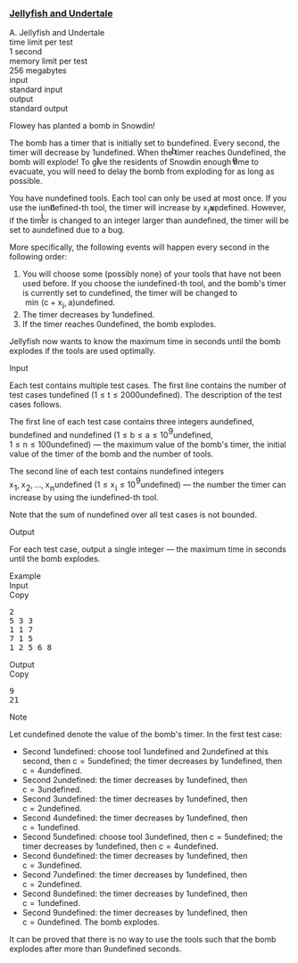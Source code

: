 <h3><a href="https://codeforces.com/contest/1875/problem/A" target="_blank" rel="noopener noreferrer">Jellyfish and Undertale</a></h3>
<div class="header"><div class="title">A. Jellyfish and Undertale</div><div class="time-limit"><div class="property-title">time limit per test</div>1 second</div><div class="memory-limit"><div class="property-title">memory limit per test</div>256 megabytes</div><div class="input-file input-standard"><div class="property-title">input</div>standard input</div><div class="output-file output-standard"><div class="property-title">output</div>standard output</div></div><div><p>Flowey has planted a bomb in Snowdin!</p><p>The bomb has a timer that is initially set to <span class="MathJax_Preview" style="color: inherit;"><span class="MJXp-math" id="MJXp-Span-1"><span class="MJXp-mi MJXp-italic" id="MJXp-Span-2">b</span></span></span><span class="MathJax MathJax_Processed" id="MathJax-Element-1-Frame" tabindex="0" style=""><nobr><span class="math" id="MathJax-Span-1"><span style="display: inline-block; position: relative; width: 0em; height: 0px; font-size: 122%;"><span style="position: absolute;"><span class="mrow" id="MathJax-Span-2"><span class="mi" id="MathJax-Span-3" style="font-family: MathJax_Math-italic;">b</span></span></span></span></span></nobr></span>undefined. Every second, the timer will decrease by <span class="MathJax_Preview" style="color: inherit;"><span class="MJXp-math" id="MJXp-Span-3"><span class="MJXp-mn" id="MJXp-Span-4">1</span></span></span><span class="MathJax MathJax_Processed" id="MathJax-Element-2-Frame" tabindex="0" style=""><nobr><span class="math" id="MathJax-Span-4"><span style="display: inline-block; position: relative; width: 0em; height: 0px; font-size: 122%;"><span style="position: absolute;"><span class="mrow" id="MathJax-Span-5"><span class="mn" id="MathJax-Span-6" style="font-family: MathJax_Main;">1</span></span></span></span></span></nobr></span>undefined. When the timer reaches <span class="MathJax_Preview" style="color: inherit;"><span class="MJXp-math" id="MJXp-Span-5"><span class="MJXp-mn" id="MJXp-Span-6">0</span></span></span><span class="MathJax MathJax_Processed" id="MathJax-Element-3-Frame" tabindex="0" style=""><nobr><span class="math" id="MathJax-Span-7"><span style="display: inline-block; position: relative; width: 0em; height: 0px; font-size: 122%;"><span style="position: absolute;"><span class="mrow" id="MathJax-Span-8"><span class="mn" id="MathJax-Span-9" style="font-family: MathJax_Main;">0</span></span></span></span></span></nobr></span>undefined, the bomb will explode! To give the residents of Snowdin enough time to evacuate, you will need to delay the bomb from exploding for as long as possible.</p><p>You have <span class="MathJax_Preview" style="color: inherit;"><span class="MJXp-math" id="MJXp-Span-7"><span class="MJXp-mi MJXp-italic" id="MJXp-Span-8">n</span></span></span><span class="MathJax MathJax_Processed" id="MathJax-Element-4-Frame" tabindex="0" style=""><nobr><span class="math" id="MathJax-Span-10"><span style="display: inline-block; position: relative; width: 0em; height: 0px; font-size: 122%;"><span style="position: absolute;"><span class="mrow" id="MathJax-Span-11"><span class="mi" id="MathJax-Span-12" style="font-family: MathJax_Math-italic;">n</span></span></span></span></span></nobr></span>undefined tools. Each tool can only be used <span class="tex-font-style-bf">at most</span> once. If you use the <span class="MathJax_Preview" style="color: inherit;"><span class="MJXp-math" id="MJXp-Span-9"><span class="MJXp-mi MJXp-italic" id="MJXp-Span-10">i</span></span></span><span class="MathJax MathJax_Processed" id="MathJax-Element-5-Frame" tabindex="0" style=""><nobr><span class="math" id="MathJax-Span-13"><span style="display: inline-block; position: relative; width: 0em; height: 0px; font-size: 122%;"><span style="position: absolute;"><span class="mrow" id="MathJax-Span-14"><span class="mi" id="MathJax-Span-15" style="font-family: MathJax_Math-italic;">i</span></span></span></span></span></nobr></span>undefined-th tool, the timer will increase by <span class="MathJax_Preview" style="color: inherit;"><span class="MJXp-math" id="MJXp-Span-11"><span class="MJXp-msubsup" id="MJXp-Span-12"><span class="MJXp-mi MJXp-italic" id="MJXp-Span-13" style="margin-right: 0.05em;">x</span><span class="MJXp-mi MJXp-italic MJXp-script" id="MJXp-Span-14" style="vertical-align: -0.4em;">i</span></span></span></span><span class="MathJax MathJax_Processed" id="MathJax-Element-6-Frame" tabindex="0" style=""><nobr><span class="math" id="MathJax-Span-16"><span style="display: inline-block; position: relative; width: 0em; height: 0px; font-size: 122%;"><span style="position: absolute;"><span class="mrow" id="MathJax-Span-17"><span class="msubsup" id="MathJax-Span-18"><span style="display: inline-block; position: relative; width: 0.881em; height: 0px;"><span style="position: absolute; clip: rect(3.34em, 1000.53em, 4.16em, -999.997em); top: -3.978em; left: 0em;"><span class="mi" id="MathJax-Span-19" style="font-family: MathJax_Math-italic;">x</span><span style="display: inline-block; width: 0px; height: 3.984em;"></span></span><span style="position: absolute; top: -3.803em; left: 0.588em;"><span class="mi" id="MathJax-Span-20" style="font-size: 70.7%; font-family: MathJax_Math-italic;">i</span><span style="display: inline-block; width: 0px; height: 3.984em;"></span></span></span></span></span></span></span></span></nobr></span>undefined. However, if the timer is changed to an integer larger than <span class="MathJax_Preview" style="color: inherit;"><span class="MJXp-math" id="MJXp-Span-15"><span class="MJXp-mi MJXp-italic" id="MJXp-Span-16">a</span></span></span><span class="MathJax MathJax_Processing" id="MathJax-Element-7-Frame" tabindex="0"></span>undefined, the timer will be set to <span class="MathJax_Preview" style="color: inherit;"><span class="MJXp-math" id="MJXp-Span-17"><span class="MJXp-mi MJXp-italic" id="MJXp-Span-18">a</span></span></span><span class="MathJax MathJax_Processing" id="MathJax-Element-8-Frame" tabindex="0"></span>undefined due to a bug.</p><p>More specifically, the following events will happen every second in the following order:</p><ol> <li> You will choose some (possibly none) of your tools that have not been used before. If you choose the <span class="MathJax_Preview" style="color: inherit;"><span class="MJXp-math" id="MJXp-Span-19"><span class="MJXp-mi MJXp-italic" id="MJXp-Span-20">i</span></span></span><span class="MathJax MathJax_Processing" id="MathJax-Element-9-Frame" tabindex="0"></span>undefined-th tool, and the bomb's timer is currently set to <span class="MathJax_Preview" style="color: inherit;"><span class="MJXp-math" id="MJXp-Span-21"><span class="MJXp-mi MJXp-italic" id="MJXp-Span-22">c</span></span></span><span class="MathJax MathJax_Processing" id="MathJax-Element-10-Frame" tabindex="0"></span>undefined, the timer will be changed to <span class="MathJax_Preview" style="color: inherit;"><span class="MJXp-math" id="MJXp-Span-25"><span class="MJXp-mo" id="MJXp-Span-26" style="margin-left: 0.333em; margin-right: 0.333em;">min</span><span class="MJXp-mo" id="MJXp-Span-27" style="margin-left: 0em; margin-right: 0em;">(</span><span class="MJXp-mi MJXp-italic" id="MJXp-Span-28">c</span><span class="MJXp-mo" id="MJXp-Span-29" style="margin-left: 0.267em; margin-right: 0.267em;">+</span><span class="MJXp-msubsup" id="MJXp-Span-30"><span class="MJXp-mi MJXp-italic" id="MJXp-Span-31" style="margin-right: 0.05em;">x</span><span class="MJXp-mi MJXp-italic MJXp-script" id="MJXp-Span-32" style="vertical-align: -0.4em;">i</span></span><span class="MJXp-mo" id="MJXp-Span-33" style="margin-left: 0em; margin-right: 0.222em;">,</span><span class="MJXp-mi MJXp-italic" id="MJXp-Span-34">a</span><span class="MJXp-mo" id="MJXp-Span-35" style="margin-left: 0em; margin-right: 0em;">)</span></span></span><span class="MathJax MathJax_Processing" id="MathJax-Element-11-Frame" tabindex="0"></span>undefined. </li><li> The timer decreases by <span class="MathJax_Preview" style="color: inherit;"><span class="MJXp-math" id="MJXp-Span-36"><span class="MJXp-mn" id="MJXp-Span-37">1</span></span></span><span class="MathJax MathJax_Processing" id="MathJax-Element-12-Frame" tabindex="0"></span>undefined. </li><li> If the timer reaches <span class="MathJax_Preview" style="color: inherit;"><span class="MJXp-math" id="MJXp-Span-38"><span class="MJXp-mn" id="MJXp-Span-39">0</span></span></span><span class="MathJax MathJax_Processing" id="MathJax-Element-13-Frame" tabindex="0"></span>undefined, the bomb explodes. </li></ol><p>Jellyfish now wants to know the maximum time in seconds until the bomb explodes if the tools are used optimally.</p></div><div class="input-specification"><div class="section-title">Input</div><p>Each test contains multiple test cases. The first line contains the number of test cases <span class="MathJax_Preview" style="color: inherit;"><span class="MJXp-math" id="MJXp-Span-40"><span class="MJXp-mi MJXp-italic" id="MJXp-Span-41">t</span></span></span><span class="MathJax MathJax_Processing" id="MathJax-Element-14-Frame" tabindex="0"></span>undefined (<span class="MathJax_Preview" style="color: inherit;"><span class="MJXp-math" id="MJXp-Span-42"><span class="MJXp-mn" id="MJXp-Span-43">1</span><span class="MJXp-mo" id="MJXp-Span-44" style="margin-left: 0.333em; margin-right: 0.333em;">≤</span><span class="MJXp-mi MJXp-italic" id="MJXp-Span-45">t</span><span class="MJXp-mo" id="MJXp-Span-46" style="margin-left: 0.333em; margin-right: 0.333em;">≤</span><span class="MJXp-mn" id="MJXp-Span-47">2000</span></span></span><span class="MathJax MathJax_Processing" id="MathJax-Element-15-Frame" tabindex="0"></span>undefined). The description of the test cases follows.</p><p>The first line of each test case contains three integers <span class="MathJax_Preview" style="color: inherit;"><span class="MJXp-math" id="MJXp-Span-48"><span class="MJXp-mi MJXp-italic" id="MJXp-Span-49">a</span></span></span><span class="MathJax MathJax_Processing" id="MathJax-Element-16-Frame" tabindex="0"></span>undefined, <span class="MathJax_Preview" style="color: inherit;"><span class="MJXp-math" id="MJXp-Span-50"><span class="MJXp-mi MJXp-italic" id="MJXp-Span-51">b</span></span></span><span class="MathJax MathJax_Processing" id="MathJax-Element-17-Frame" tabindex="0"></span>undefined and <span class="MathJax_Preview" style="color: inherit;"><span class="MJXp-math" id="MJXp-Span-52"><span class="MJXp-mi MJXp-italic" id="MJXp-Span-53">n</span></span></span><span class="MathJax MathJax_Processing" id="MathJax-Element-18-Frame" tabindex="0"></span>undefined (<span class="MathJax_Preview" style="color: inherit;"><span class="MJXp-math" id="MJXp-Span-54"><span class="MJXp-mn" id="MJXp-Span-55">1</span><span class="MJXp-mo" id="MJXp-Span-56" style="margin-left: 0.333em; margin-right: 0.333em;">≤</span><span class="MJXp-mi MJXp-italic" id="MJXp-Span-57">b</span><span class="MJXp-mo" id="MJXp-Span-58" style="margin-left: 0.333em; margin-right: 0.333em;">≤</span><span class="MJXp-mi MJXp-italic" id="MJXp-Span-59">a</span><span class="MJXp-mo" id="MJXp-Span-60" style="margin-left: 0.333em; margin-right: 0.333em;">≤</span><span class="MJXp-msubsup" id="MJXp-Span-61"><span class="MJXp-mn" id="MJXp-Span-62" style="margin-right: 0.05em;">10</span><span class="MJXp-mn MJXp-script" id="MJXp-Span-63" style="vertical-align: 0.5em;">9</span></span></span></span><span class="MathJax MathJax_Processing" id="MathJax-Element-19-Frame" tabindex="0"></span>undefined, <span class="MathJax_Preview" style="color: inherit;"><span class="MJXp-math" id="MJXp-Span-64"><span class="MJXp-mn" id="MJXp-Span-65">1</span><span class="MJXp-mo" id="MJXp-Span-66" style="margin-left: 0.333em; margin-right: 0.333em;">≤</span><span class="MJXp-mi MJXp-italic" id="MJXp-Span-67">n</span><span class="MJXp-mo" id="MJXp-Span-68" style="margin-left: 0.333em; margin-right: 0.333em;">≤</span><span class="MJXp-mn" id="MJXp-Span-69">100</span></span></span><span class="MathJax MathJax_Processing" id="MathJax-Element-20-Frame" tabindex="0"></span>undefined)&nbsp;— the maximum value of the bomb's timer, the initial value of the timer of the bomb and the number of tools.</p><p>The second line of each test contains <span class="MathJax_Preview" style="color: inherit;"><span class="MJXp-math" id="MJXp-Span-70"><span class="MJXp-mi MJXp-italic" id="MJXp-Span-71">n</span></span></span><span class="MathJax MathJax_Processing" id="MathJax-Element-21-Frame" tabindex="0"></span>undefined integers <span class="MathJax_Preview" style="color: inherit;"><span class="MJXp-math" id="MJXp-Span-72"><span class="MJXp-msubsup" id="MJXp-Span-73"><span class="MJXp-mi MJXp-italic" id="MJXp-Span-74" style="margin-right: 0.05em;">x</span><span class="MJXp-mn MJXp-script" id="MJXp-Span-75" style="vertical-align: -0.4em;">1</span></span><span class="MJXp-mo" id="MJXp-Span-76" style="margin-left: 0em; margin-right: 0.222em;">,</span><span class="MJXp-msubsup" id="MJXp-Span-77"><span class="MJXp-mi MJXp-italic" id="MJXp-Span-78" style="margin-right: 0.05em;">x</span><span class="MJXp-mn MJXp-script" id="MJXp-Span-79" style="vertical-align: -0.4em;">2</span></span><span class="MJXp-mo" id="MJXp-Span-80" style="margin-left: 0em; margin-right: 0.222em;">,</span><span class="MJXp-mo" id="MJXp-Span-81" style="margin-left: 0em; margin-right: 0em;">…</span><span class="MJXp-mo" id="MJXp-Span-82" style="margin-left: 0em; margin-right: 0.222em;">,</span><span class="MJXp-msubsup" id="MJXp-Span-83"><span class="MJXp-mi MJXp-italic" id="MJXp-Span-84" style="margin-right: 0.05em;">x</span><span class="MJXp-mi MJXp-italic MJXp-script" id="MJXp-Span-85" style="vertical-align: -0.4em;">n</span></span></span></span><span class="MathJax MathJax_Processing" id="MathJax-Element-22-Frame" tabindex="0"></span>undefined (<span class="MathJax_Preview" style="color: inherit;"><span class="MJXp-math" id="MJXp-Span-86"><span class="MJXp-mn" id="MJXp-Span-87">1</span><span class="MJXp-mo" id="MJXp-Span-88" style="margin-left: 0.333em; margin-right: 0.333em;">≤</span><span class="MJXp-msubsup" id="MJXp-Span-89"><span class="MJXp-mi MJXp-italic" id="MJXp-Span-90" style="margin-right: 0.05em;">x</span><span class="MJXp-mi MJXp-italic MJXp-script" id="MJXp-Span-91" style="vertical-align: -0.4em;">i</span></span><span class="MJXp-mo" id="MJXp-Span-92" style="margin-left: 0.333em; margin-right: 0.333em;">≤</span><span class="MJXp-msubsup" id="MJXp-Span-93"><span class="MJXp-mn" id="MJXp-Span-94" style="margin-right: 0.05em;">10</span><span class="MJXp-mn MJXp-script" id="MJXp-Span-95" style="vertical-align: 0.5em;">9</span></span></span></span><span class="MathJax MathJax_Processing" id="MathJax-Element-23-Frame" tabindex="0"></span>undefined)&nbsp;— the number the timer can increase by using the <span class="MathJax_Preview" style="color: inherit;"><span class="MJXp-math" id="MJXp-Span-96"><span class="MJXp-mi MJXp-italic" id="MJXp-Span-97">i</span></span></span><span class="MathJax MathJax_Processing" id="MathJax-Element-24-Frame" tabindex="0"></span>undefined-th tool.</p><p>Note that the sum of <span class="MathJax_Preview" style="color: inherit;"><span class="MJXp-math" id="MJXp-Span-98"><span class="MJXp-mi MJXp-italic" id="MJXp-Span-99">n</span></span></span><span class="MathJax MathJax_Processing" id="MathJax-Element-25-Frame" tabindex="0"></span>undefined over all test cases is not bounded.</p></div><div class="output-specification"><div class="section-title">Output</div><p>For each test case, output a single integer&nbsp;— the maximum time in seconds until the bomb explodes.</p></div><div class="sample-tests"><div class="section-title">Example</div><div class="sample-test"><div class="input"><div class="title">Input<div title="Copy" data-clipboard-target="#id002810411167095954" id="id009142534729449168" class="input-output-copier">Copy</div></div><pre id="id002810411167095954"><div class="test-example-line test-example-line-even test-example-line-0">2</div><div class="test-example-line test-example-line-odd test-example-line-1">5 3 3</div><div class="test-example-line test-example-line-odd test-example-line-1">1 1 7</div><div class="test-example-line test-example-line-even test-example-line-2">7 1 5</div><div class="test-example-line test-example-line-even test-example-line-2">1 2 5 6 8</div></pre></div><div class="output"><div class="title">Output<div title="Copy" data-clipboard-target="#id0023370046456205928" id="id004408573661988231" class="input-output-copier">Copy</div></div><pre id="id0023370046456205928">9
21
</pre></div></div></div><div class="note"><div class="section-title">Note</div><p>Let <span class="MathJax_Preview" style="color: inherit;"><span class="MJXp-math" id="MJXp-Span-100"><span class="MJXp-mi MJXp-italic" id="MJXp-Span-101">c</span></span></span><span class="MathJax MathJax_Processing" id="MathJax-Element-26-Frame" tabindex="0"></span>undefined denote the value of the bomb's timer. In the first test case:</p><ul> <li> Second <span class="MathJax_Preview" style="color: inherit;"><span class="MJXp-math" id="MJXp-Span-102"><span class="MJXp-mn" id="MJXp-Span-103">1</span></span></span><span class="MathJax MathJax_Processing" id="MathJax-Element-27-Frame" tabindex="0"></span>undefined: choose tool <span class="MathJax_Preview" style="color: inherit;"><span class="MJXp-math" id="MJXp-Span-104"><span class="MJXp-mn" id="MJXp-Span-105">1</span></span></span><span class="MathJax MathJax_Processing" id="MathJax-Element-28-Frame" tabindex="0"></span>undefined and <span class="MathJax_Preview" style="color: inherit;"><span class="MJXp-math" id="MJXp-Span-106"><span class="MJXp-mn" id="MJXp-Span-107">2</span></span></span><span class="MathJax MathJax_Processing" id="MathJax-Element-29-Frame" tabindex="0"></span>undefined at this second, then <span class="MathJax_Preview" style="color: inherit;"><span class="MJXp-math" id="MJXp-Span-108"><span class="MJXp-mi MJXp-italic" id="MJXp-Span-109">c</span><span class="MJXp-mo" id="MJXp-Span-110" style="margin-left: 0.333em; margin-right: 0.333em;">=</span><span class="MJXp-mn" id="MJXp-Span-111">5</span></span></span><span class="MathJax MathJax_Processing" id="MathJax-Element-30-Frame" tabindex="0"></span>undefined; the timer decreases by <span class="MathJax_Preview" style="color: inherit;"><span class="MJXp-math" id="MJXp-Span-112"><span class="MJXp-mn" id="MJXp-Span-113">1</span></span></span><span class="MathJax MathJax_Processing" id="MathJax-Element-31-Frame" tabindex="0"></span>undefined, then <span class="MathJax_Preview" style="color: inherit;"><span class="MJXp-math" id="MJXp-Span-114"><span class="MJXp-mi MJXp-italic" id="MJXp-Span-115">c</span><span class="MJXp-mo" id="MJXp-Span-116" style="margin-left: 0.333em; margin-right: 0.333em;">=</span><span class="MJXp-mn" id="MJXp-Span-117">4</span></span></span><span class="MathJax MathJax_Processing" id="MathJax-Element-32-Frame" tabindex="0"></span>undefined. </li><li> Second <span class="MathJax_Preview" style="color: inherit;"><span class="MJXp-math" id="MJXp-Span-118"><span class="MJXp-mn" id="MJXp-Span-119">2</span></span></span><span class="MathJax MathJax_Processing" id="MathJax-Element-33-Frame" tabindex="0"></span>undefined: the timer decreases by <span class="MathJax_Preview" style="color: inherit;"><span class="MJXp-math" id="MJXp-Span-120"><span class="MJXp-mn" id="MJXp-Span-121">1</span></span></span><span class="MathJax MathJax_Processing" id="MathJax-Element-34-Frame" tabindex="0"></span>undefined, then <span class="MathJax_Preview" style="color: inherit;"><span class="MJXp-math" id="MJXp-Span-122"><span class="MJXp-mi MJXp-italic" id="MJXp-Span-123">c</span><span class="MJXp-mo" id="MJXp-Span-124" style="margin-left: 0.333em; margin-right: 0.333em;">=</span><span class="MJXp-mn" id="MJXp-Span-125">3</span></span></span><span class="MathJax MathJax_Processing" id="MathJax-Element-35-Frame" tabindex="0"></span>undefined. </li><li> Second <span class="MathJax_Preview" style="color: inherit;"><span class="MJXp-math" id="MJXp-Span-126"><span class="MJXp-mn" id="MJXp-Span-127">3</span></span></span><span class="MathJax MathJax_Processing" id="MathJax-Element-36-Frame" tabindex="0"></span>undefined: the timer decreases by <span class="MathJax_Preview" style="color: inherit;"><span class="MJXp-math" id="MJXp-Span-128"><span class="MJXp-mn" id="MJXp-Span-129">1</span></span></span><span class="MathJax MathJax_Processing" id="MathJax-Element-37-Frame" tabindex="0"></span>undefined, then <span class="MathJax_Preview" style="color: inherit;"><span class="MJXp-math" id="MJXp-Span-130"><span class="MJXp-mi MJXp-italic" id="MJXp-Span-131">c</span><span class="MJXp-mo" id="MJXp-Span-132" style="margin-left: 0.333em; margin-right: 0.333em;">=</span><span class="MJXp-mn" id="MJXp-Span-133">2</span></span></span><span class="MathJax MathJax_Processing" id="MathJax-Element-38-Frame" tabindex="0"></span>undefined. </li><li> Second <span class="MathJax_Preview" style="color: inherit;"><span class="MJXp-math" id="MJXp-Span-134"><span class="MJXp-mn" id="MJXp-Span-135">4</span></span></span><span class="MathJax MathJax_Processing" id="MathJax-Element-39-Frame" tabindex="0"></span>undefined: the timer decreases by <span class="MathJax_Preview" style="color: inherit;"><span class="MJXp-math" id="MJXp-Span-136"><span class="MJXp-mn" id="MJXp-Span-137">1</span></span></span><span class="MathJax MathJax_Processing" id="MathJax-Element-40-Frame" tabindex="0"></span>undefined, then <span class="MathJax_Preview" style="color: inherit;"><span class="MJXp-math" id="MJXp-Span-138"><span class="MJXp-mi MJXp-italic" id="MJXp-Span-139">c</span><span class="MJXp-mo" id="MJXp-Span-140" style="margin-left: 0.333em; margin-right: 0.333em;">=</span><span class="MJXp-mn" id="MJXp-Span-141">1</span></span></span><span class="MathJax MathJax_Processing" id="MathJax-Element-41-Frame" tabindex="0"></span>undefined. </li><li> Second <span class="MathJax_Preview" style="color: inherit;"><span class="MJXp-math" id="MJXp-Span-142"><span class="MJXp-mn" id="MJXp-Span-143">5</span></span></span><span class="MathJax MathJax_Processing" id="MathJax-Element-42-Frame" tabindex="0"></span>undefined: choose tool <span class="MathJax_Preview" style="color: inherit;"><span class="MJXp-math" id="MJXp-Span-144"><span class="MJXp-mn" id="MJXp-Span-145">3</span></span></span><span class="MathJax MathJax_Processing" id="MathJax-Element-43-Frame" tabindex="0"></span>undefined, then <span class="MathJax_Preview" style="color: inherit;"><span class="MJXp-math" id="MJXp-Span-146"><span class="MJXp-mi MJXp-italic" id="MJXp-Span-147">c</span><span class="MJXp-mo" id="MJXp-Span-148" style="margin-left: 0.333em; margin-right: 0.333em;">=</span><span class="MJXp-mn" id="MJXp-Span-149">5</span></span></span><span class="MathJax MathJax_Processing" id="MathJax-Element-44-Frame" tabindex="0"></span>undefined; the timer decreases by <span class="MathJax_Preview" style="color: inherit;"><span class="MJXp-math" id="MJXp-Span-150"><span class="MJXp-mn" id="MJXp-Span-151">1</span></span></span><span class="MathJax MathJax_Processing" id="MathJax-Element-45-Frame" tabindex="0"></span>undefined, then <span class="MathJax_Preview" style="color: inherit;"><span class="MJXp-math" id="MJXp-Span-152"><span class="MJXp-mi MJXp-italic" id="MJXp-Span-153">c</span><span class="MJXp-mo" id="MJXp-Span-154" style="margin-left: 0.333em; margin-right: 0.333em;">=</span><span class="MJXp-mn" id="MJXp-Span-155">4</span></span></span><span class="MathJax MathJax_Processing" id="MathJax-Element-46-Frame" tabindex="0"></span>undefined. </li><li> Second <span class="MathJax_Preview" style="color: inherit;"><span class="MJXp-math" id="MJXp-Span-156"><span class="MJXp-mn" id="MJXp-Span-157">6</span></span></span><span class="MathJax MathJax_Processing" id="MathJax-Element-47-Frame" tabindex="0"></span>undefined: the timer decreases by <span class="MathJax_Preview" style="color: inherit;"><span class="MJXp-math" id="MJXp-Span-158"><span class="MJXp-mn" id="MJXp-Span-159">1</span></span></span><span class="MathJax MathJax_Processing" id="MathJax-Element-48-Frame" tabindex="0"></span>undefined, then <span class="MathJax_Preview" style="color: inherit;"><span class="MJXp-math" id="MJXp-Span-160"><span class="MJXp-mi MJXp-italic" id="MJXp-Span-161">c</span><span class="MJXp-mo" id="MJXp-Span-162" style="margin-left: 0.333em; margin-right: 0.333em;">=</span><span class="MJXp-mn" id="MJXp-Span-163">3</span></span></span><span class="MathJax MathJax_Processing" id="MathJax-Element-49-Frame" tabindex="0"></span>undefined. </li><li> Second <span class="MathJax_Preview" style="color: inherit;"><span class="MJXp-math" id="MJXp-Span-164"><span class="MJXp-mn" id="MJXp-Span-165">7</span></span></span><span class="MathJax MathJax_Processing" id="MathJax-Element-50-Frame" tabindex="0"></span>undefined: the timer decreases by <span class="MathJax_Preview" style="color: inherit;"><span class="MJXp-math" id="MJXp-Span-166"><span class="MJXp-mn" id="MJXp-Span-167">1</span></span></span><span class="MathJax MathJax_Processing" id="MathJax-Element-51-Frame" tabindex="0"></span>undefined, then <span class="MathJax_Preview" style="color: inherit;"><span class="MJXp-math" id="MJXp-Span-168"><span class="MJXp-mi MJXp-italic" id="MJXp-Span-169">c</span><span class="MJXp-mo" id="MJXp-Span-170" style="margin-left: 0.333em; margin-right: 0.333em;">=</span><span class="MJXp-mn" id="MJXp-Span-171">2</span></span></span><span class="MathJax MathJax_Processing" id="MathJax-Element-52-Frame" tabindex="0"></span>undefined. </li><li> Second <span class="MathJax_Preview" style="color: inherit;"><span class="MJXp-math" id="MJXp-Span-172"><span class="MJXp-mn" id="MJXp-Span-173">8</span></span></span><span class="MathJax MathJax_Processing" id="MathJax-Element-53-Frame" tabindex="0"></span>undefined: the timer decreases by <span class="MathJax_Preview" style="color: inherit;"><span class="MJXp-math" id="MJXp-Span-174"><span class="MJXp-mn" id="MJXp-Span-175">1</span></span></span><span class="MathJax MathJax_Processing" id="MathJax-Element-54-Frame" tabindex="0"></span>undefined, then <span class="MathJax_Preview" style="color: inherit;"><span class="MJXp-math" id="MJXp-Span-176"><span class="MJXp-mi MJXp-italic" id="MJXp-Span-177">c</span><span class="MJXp-mo" id="MJXp-Span-178" style="margin-left: 0.333em; margin-right: 0.333em;">=</span><span class="MJXp-mn" id="MJXp-Span-179">1</span></span></span><span class="MathJax MathJax_Processing" id="MathJax-Element-55-Frame" tabindex="0"></span>undefined. </li><li> Second <span class="MathJax_Preview" style="color: inherit;"><span class="MJXp-math" id="MJXp-Span-180"><span class="MJXp-mn" id="MJXp-Span-181">9</span></span></span><span class="MathJax MathJax_Processing" id="MathJax-Element-56-Frame" tabindex="0"></span>undefined: the timer decreases by <span class="MathJax_Preview" style="color: inherit;"><span class="MJXp-math" id="MJXp-Span-182"><span class="MJXp-mn" id="MJXp-Span-183">1</span></span></span><span class="MathJax MathJax_Processing" id="MathJax-Element-57-Frame" tabindex="0"></span>undefined, then <span class="MathJax_Preview" style="color: inherit;"><span class="MJXp-math" id="MJXp-Span-184"><span class="MJXp-mi MJXp-italic" id="MJXp-Span-185">c</span><span class="MJXp-mo" id="MJXp-Span-186" style="margin-left: 0.333em; margin-right: 0.333em;">=</span><span class="MJXp-mn" id="MJXp-Span-187">0</span></span></span><span class="MathJax MathJax_Processing" id="MathJax-Element-58-Frame" tabindex="0"></span>undefined. The bomb explodes. </li></ul><p>It can be proved that there is no way to use the tools such that the bomb explodes after more than <span class="MathJax_Preview" style="color: inherit;"><span class="MJXp-math" id="MJXp-Span-188"><span class="MJXp-mn" id="MJXp-Span-189">9</span></span></span><span class="MathJax MathJax_Processing" id="MathJax-Element-59-Frame" tabindex="0"></span>undefined seconds.</p></div>